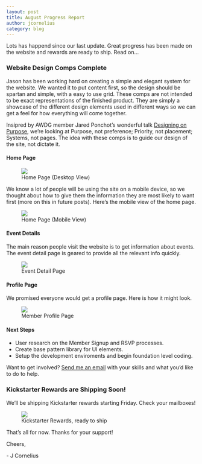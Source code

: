 ```yaml
---
layout: post
title: August Progress Report
author: jcornelius
category: blog
---
```


<p class="lead">Lots has happend since our last update. Great progress has been made on the website and rewards are ready to ship. Read on&hellip;</p>

<h3>Website Design Comps Complete</h3>
<p>Jason has been working hard on creating a simple and elegant system for the website. We wanted it to put content first, so the design should be spartan and simple, with a easy to use grid. These comps are not intended to be exact representations of the finished product. They are simply a showcase of the different design elements used in different ways so we can get a feel for how everything will come together.</p>
<p>Insipred by AWDG member Jared Ponchot&rsquo;s wonderful talk <a href="https://speakerdeck.com/jponch/designing-on-purpose-design-process-and-deliverables-in-the-responsive-age#">Designing on Purpose</a>, we&rsquo;re looking at Purpose, not preference; Priority, not placement; Systems, not pages. The idea with these comps is to guide our design of the site, not dictate it.</p>
<h4>Home Page</h4>
<figure>
  <img src="/img/comp-home-page-desktop.png">
  <figcaption>Home Page (Desktop View)</figcaption>
</figure>

<p>We know a lot of people will be using the site on a mobile device, so we thought about how to give them the information they are most likely to want first (more on this in future posts). Here&rsquo;s the mobile view of the home page.</p>
<figure>
  <img src="/img/comp-home-page-mobile.png">
  <figcaption>Home Page (Mobile View)</figcaption>
</figure>

<h4>Event Details</h4>
<p>The main reason people visit the website is to get information about events. The event detail page is geared to provide all the relevant info quickly.</p>
<figure>
  <img src="/img/comp-event-detail-page.png">
  <figcaption>Event Detail Page</figcaption>
</figure>

<h4>Profile Page</h4>
<p>We promised everyone would get a profile page. Here is how it might look.</p>
<figure>
  <img src="/img/comp-member-profile-page.png">
  <figcaption>Member Profile Page</figcaption>
</figure>

<h4>Next Steps</h4>
<ul>
  <li>User research on the Member Signup and RSVP processes.</li>
  <li>Create base pattern library for UI elements.</li>
  <li>Setup the development enviroments and begin foundation level coding.</li>
</ul>
<p>Want to get involved? <a href="mailto:jc@awdg.org">Send me an email</a> with your skills and what you&rsquo;d like to do to help.</p>

<h3>Kickstarter Rewards are Shipping Soon!</h3>
<p>We&rsquo;ll be shipping Kickstarter rewards starting Friday. Check your mailboxes!
<figure>
  <img src="/img/kickstarter-rewards.jpg">
  <figcaption>Kickstarter Rewards, ready to ship</figcaption>
</figure>

<p>That&rsquo;s all for now. Thanks for your support!</p>
<p>Cheers,</p>
<p>- J Cornelius</p>
